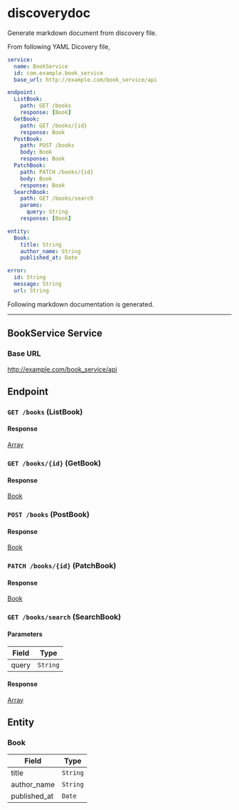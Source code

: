 discoverydoc
============

Generate markdown document from discovery file.

From following YAML Dicovery file,

```yaml
service:
  name: BookService
  id: com.example.book_service
  base_url: http://example.com/book_service/api

endpoint:
  ListBook:
    path: GET /books
    response: [Book]
  GetBook:
    path: GET /books/{id}
    response: Book
  PostBook:
    path: POST /books
    body: Book
    response: Book
  PatchBook:
    path: PATCH /books/{id}
    body: Book
    response: Book
  SearchBook:
    path: GET /books/search
    params:
      query: String
    response: [Book]

entity:
  Book:
    title: String
    author_name: String
    published_at: Date

error:
  id: String
  message: String
  url: String
```

Following markdown documentation is generated.

---

## BookService Service 

### Base URL 

http://example.com/book_service/api

## Endpoint

### `GET /books` (ListBook) 

#### Response 

[Array<Book>](#book)

### `GET /books/{id}` (GetBook) 

#### Response 

[Book](#book)

### `POST /books` (PostBook) 

#### Response 

[Book](#book)

### `PATCH /books/{id}` (PatchBook) 

#### Response 

[Book](#book)

### `GET /books/search` (SearchBook) 

#### Parameters 

|Field|Type|
|-----|----|
|query|`String`|

#### Response 

[Array<Book>](#book)

## Entity

### Book 

|Field|Type|
|-----|----|
|title|`String`|
|author_name|`String`|
|published_at|`Date`|
